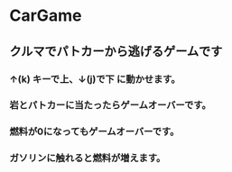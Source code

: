 # CarGame
## クルマでパトカーから逃げるゲームです
### ↑(k) キーで上、↓(j)で下 に動かせます。
### 岩とパトカーに当たったらゲームオーバーです。
### 燃料が0になってもゲームオーバーです。
### ガソリンに触れると燃料が増えます。
